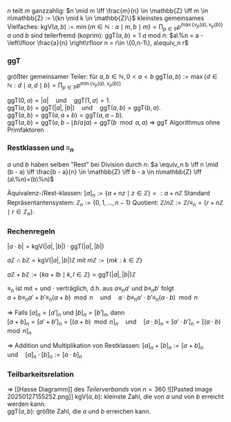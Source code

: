 $n$ teilt $m$ ganzzahlig:                                                          $n \mid m \iff \frac{m}{n} \in \mathbb{Z} \iff m \in n\mathbb{Z} := \{kn \mid k \in \mathbb{Z}\}$
kleinstes gemeinsames Vielfaches:                                   $\text{kgV}(a, b) := \min\{m \in \mathbb{N} : a \mid m, b \mid m\} = \prod_{p \in \mathbb{P}} p^{\max\{\nu_p(a), \nu_p(b)\}}$  
$a$ und $b$ sind teilerfremd (koprim):                                    $\text{ggT}(a, b) = 1$
$a$ mod $n$:                                                                           $a\%n = a - \left\lfloor \frac{a}{n} \right\rfloor n = r\in \{0,n-1\}, a\equiv_n r$

### ggT
größter gemeinsamer Teiler: 
für $a, b \in \mathbb{N},0< a<b$
$\text{ggT}(a, b) := \max\{d \in \mathbb{N} : d \mid a, d \mid b\} = \prod_{p \in \mathbb{P}} p^{\min\{\nu_p(a), \nu_p(b)\}}$  

$\text{ggT}(0, a) = |a| \quad \text{und} \quad \text{ggT}(1, a) = 1.$  
$\text{ggT}(a, b) = \text{ggT}(|a|, |b|) \quad \text{und} \quad \text{ggT}(a, b) = \text{ggT}(b, a).$  
$\text{ggT}(a, b) = \text{ggT}(a, a + b) = \text{ggT}(a, a - b).$  
$\text{ggT}(a, b) = \text{ggT}(a, b - \lfloor b / a \rfloor a) = \text{ggT}(b \mod a, a)$
⇒ ggT Algorithmus ohne Primfaktoren

### Restklassen und $\equiv_n$
$a$ und $b$ haben selben "Rest" bei Division durch $n$:
$a \equiv_n b \iff n \mid (b - a) \iff \frac{b - a}{n} \in \mathbb{Z} \iff b - a \in n\mathbb{Z} \iff (a\%n)=(b\%n)$

Äquivalenz-/Rest-klassen: $[a]_n := \{a + nz \mid z \in \mathbb{Z}\} =: a + n\mathbb{Z}$
Standard Repräsentantensystem: $\mathbb{Z}_n := \{0, 1, \dots, n - 1\}$
Quotient: $\mathbb{Z} / n\mathbb{Z} := \mathbb{Z} / \equiv_n = \{r + n\mathbb{Z} \mid r \in \mathbb{Z}_n\}.$
### Rechenregeln
$|a \cdot b| = \text{kgV}(|a|, |b|) \cdot \text{ggT}(|a|, |b|)$  

$a\mathbb{Z} \cap b\mathbb{Z} = \text{kgV}(|a|, |b|)\mathbb{Z} \text{ mit } m\mathbb{Z} := \{mk : k \in \mathbb{Z}\}$  

$a\mathbb{Z} + b\mathbb{Z} := \{ka + lb \mid k, l \in \mathbb{Z}\} = \text{ggT}(|a|, |b|)\mathbb{Z}$  

$\equiv_n$ ist mit $+$ und $\cdot$ verträglich, d.h. aus $a \equiv_n a'$ und $b \equiv_n b'$ folgt  
$a + b \equiv_n a' + b' \equiv_n (a + b) \mod n \quad \text{und} \quad a \cdot b \equiv_n a' \cdot b' \equiv_n (a \cdot b) \mod n$

⇒ Falls $[a]_n = [a']_n$ und $[b]_n = [b']_n$, dann  
$[a + b]_n = [a' + b']_n = [(a + b) \mod n]_n \quad \text{und} \quad [a \cdot b]_n = [a' \cdot b']_n = [(a \cdot b) \mod n]_n$  

⇒ Addition und Multiplikation von Restklassen: 
$[a]_n + [b]_n := [a + b]_n \quad \text{und} \quad [a]_n \cdot [b]_n := [a \cdot b]_n$

### Teilbarkeitsrelation
⇒ [[Hasse Diagramm]] des _Teilerverbands_ von $n = 360$
![[Pasted image 20250127155252.png]]
$\text{kgV}(a, b):$ kleinste Zahl, die von $a$ und von $b$ erreicht werden kann.  
$\text{ggT}(a, b):$ größte Zahl, die $a$ und $b$ erreichen kann.  


